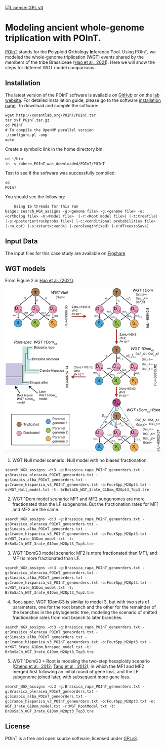 [![License: GPL v3](https://img.shields.io/badge/License-GPL%20v3-blue.svg)](http://www.gnu.org/licenses/gpl-3.0)

# Modeling ancient whole-genome triplication with POInT.

[POInT](https://github.com/gconant0/POInT) stands for the **P**olyploid **O**rthology **In**ference **T**ool. Using POInT, we modeled the whole-genome triplication (WGT) events shared by the members of the tribe Brassiceae ([Hao et al., 2021](https://genome.cshlp.org/content/31/5/799)). Here we will show the steps for different WGT model comparisons.

## Installation

The latest version of the POInT software is available on [GitHub](https://github.com/gconant0/POInT) or on the [lab website](http://conantlab.org/POInT/POInT.html). For detailed installation guide, please go to the software [installation page](http://conantlab.org/POInT/INSTALL). To download and compile the software:
```
wget http://conantlab.org/POInT/POInT.tar
tar xvf POInT.tar.gz
cd POInT
# To compile the OpenMP parallel version
./configure.pl -omp
make
```
Create a symbolic link in the home directory bin:
```
cd ~/bin
ln -s /where_POInT_was_downloaded/POInT/POInT
```
Test to see if the software was successfully compiled:
```
cd
POInT
```
You should see the following:
```
	Using 16 threads for this run
Usage: search_WGX_assigns -g:<genome file> -g:<genome file> -o:<ortholog file> -m:<Model file>  (-r:<Root model file>) (-t:treefile) (-p:<posteriortrackprobs file>) (-c:<conditional probabilities file> (-no_opt) (-s:<start>:<end>) (-zerolengthfixed) (-x:#TreestoSave)
```

## Input Data

The input files for this case study are available on [Figshare](https://doi.org/10.6084/m9.figshare.12277832)



## WGT models
From Figure 2 in [Hao et al. (2021)](https://genome.cshlp.org/content/31/5/799).

![](graphs/WGT_models.png)

1. WGT Null model scenario: Null model with no biased fractionation. 
```
search_WGX_assigns -d:3 -g:Brassica_rapa_POInT_geneorders.txt -g:Brassica_oleracea_POInT_geneorders.txt -g:Sinapis_alba_POInT_geneorders.txt -g:Crambe_hispanica_v3_POInT_geneorders.txt -o:FourSpp_M2Opt3.txt -m:WGT_Null_model.txt -t: BrBoSaCh_WGT_3rate_G1Dom_M2Opt3_Top3.tre
```
2. WGT 1Dom model scenario: MF1 and MF2 subgenomes are more fractionated than the LF subgenome. But the fractionation rates for MF1 and MF2 are the same.
```
search_WGX_assigns -d:3 -g:Brassica_rapa_POInT_geneorders.txt -g:Brassica_oleracea_POInT_geneorders.txt -g:Sinapis_alba_POInT_geneorders.txt -g:Crambe_hispanica_v3_POInT_geneorders.txt -o:FourSpp_M2Opt3.txt -m:WGT_2rate_G1Dom_model.txt -t: BrBoSaCh_WGT_3rate_G1Dom_M2Opt3_Top3.tre
```
3. WGT 1DomG3 model scenario: MF2 is more fractionated than MF1, and MF1 is more fractionated than LF.
```
search_WGX_assigns -d:3 -g:Brassica_rapa_POInT_geneorders.txt -g:Brassica_oleracea_POInT_geneorders.txt -g:Sinapis_alba_POInT_geneorders.txt -g:Crambe_hispanica_v3_POInT_geneorders.txt -o:FourSpp_M2Opt3.txt -m:WGT_3rate_G1Dom_model.txt -t: BrBoSaCh_WGT_3rate_G1Dom_M2Opt3_Top3.tre
```
4. Root-spec. WGT 1DomG3 is similar to model 3, but with two sets of parameters, one for the root branch and the other for the remainder of the branches in the phylogenetic tree, modeling the scenario of shifted fractionation rates from root branch to later branches.
```
search_WGX_assigns -d:3 -g:Brassica_rapa_POInT_geneorders.txt -g:Brassica_oleracea_POInT_geneorders.txt -g:Sinapis_alba_POInT_geneorders.txt -g:Crambe_hispanica_v3_POInT_geneorders.txt -o:FourSpp_M2Opt3.txt -m:WGT_3rate_G1Dom_brnspec_model.txt -t: BrBoSaCh_WGT_3rate_G1Dom_M2Opt3_Top3.tre
```
5. WGT 1DomG3 + Root is modeling the two-step hexaploidy scenario ([Cheng et al., 2012](https://journals.plos.org/plosone/article?id=10.1371/journal.pone.0036442); [Tang et al., 2012](https://academic.oup.com/genetics/article/190/4/1563/6064110)), in which the MF1 and MF2 merged first following an initial round of gene loss, and the LF subgenome joined later, with subsequent more gene loss. 
```
search_WGX_assigns -d:3 -g:Brassica_rapa_POInT_geneorders.txt -g:Brassica_oleracea_POInT_geneorders.txt -g:Sinapis_alba_POInT_geneorders.txt -g:Crambe_hispanica_v3_POInT_geneorders.txt -o:FourSpp_M2Opt3.txt -m: WGT_3rate_G1Dom_model.txt -r:WGT_RootModel.txt -t: BrBoSaCh_WGT_3rate_G1Dom_M2Opt3_Top3.tre
```

## License
POInT is a free and open source software, licensed under [GPLv3](https://github.com/github/choosealicense.com/blob/gh-pages/_licenses/gpl-3.0.txt).
